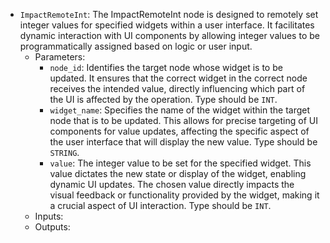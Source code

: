 - `ImpactRemoteInt`: The ImpactRemoteInt node is designed to remotely set integer values for specified widgets within a user interface. It facilitates dynamic interaction with UI components by allowing integer values to be programmatically assigned based on logic or user input.
    - Parameters:
        - `node_id`: Identifies the target node whose widget is to be updated. It ensures that the correct widget in the correct node receives the intended value, directly influencing which part of the UI is affected by the operation. Type should be `INT`.
        - `widget_name`: Specifies the name of the widget within the target node that is to be updated. This allows for precise targeting of UI components for value updates, affecting the specific aspect of the user interface that will display the new value. Type should be `STRING`.
        - `value`: The integer value to be set for the specified widget. This value dictates the new state or display of the widget, enabling dynamic UI updates. The chosen value directly impacts the visual feedback or functionality provided by the widget, making it a crucial aspect of UI interaction. Type should be `INT`.
    - Inputs:
    - Outputs:
